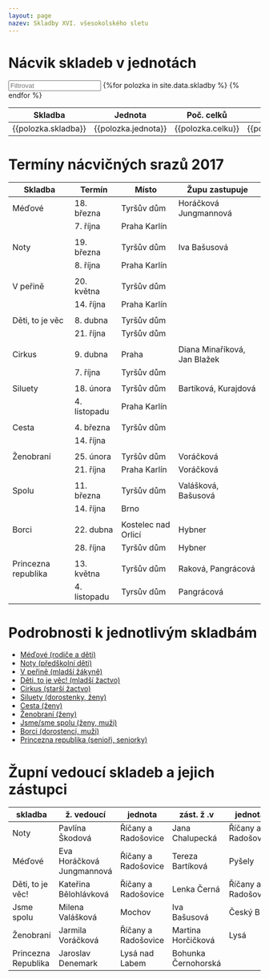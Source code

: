```yaml
---
layout: page
nazev: Skladby XVI. všesokolského sletu
---
```


# Nácvik skladeb v jednotách


<div id="entry-list" class="container mt">
    <div class="row" style="margin-bottom:10px;">
        <input class="search form-control" placeholder="Filtrovat" type="text">
        <table>
            <thead>
                <tr>
                    <th>Skladba</th>
                    <th>Jednota</th>
                    <th>Poč. celků</th>
                    <th>Garant</th>
                </tr>
            </thead>
            <tbody class="list">
                {%for polozka in site.data.skladby %}
                <tr>
                    <td class="skladba">{{polozka.skladba}}</td>
                    <td class="jednota">{{polozka.jednota}}</td>
                    <td class="celku">{{polozka.celku}}</td>
                    <td class="garant">{{polozka.garant}}</td>
                </tr>
                {% endfor %}
            </tbody>
        </table>
    </div>
</div>
<script type="text/javascript">

var options = {
  valueNames: ['skladba', 'jednota', 'celku', 'garant']
};
var entryList = new List('entry-list', options);

</script>



# Termíny nácvičných srazů 2017

|       Skladba       |    Termín    |        Místo        |        Župu zastupuje        |
|---------------------|--------------|---------------------|------------------------------|
| Méďové              | 18. března   | Tyršův dům          | Horáčková Jungmannová        |
|                     | 7. října     | Praha Karlín        |                              |
|                     |              |                     |                              |
| Noty                | 19. března   | Tyršův dům          | Iva Bašusová                 |
|                     | 8. října     | Praha Karlín        |                              |
|                     |              |                     |                              |
| V peřině            | 20. května   | Tyršův dům          |                              |
|                     | 14. října    | Praha Karlín        |                              |
|                     |              |                     |                              |
| Děti, to je věc     | 8. dubna     | Tyršův dům          |                              |
|                     | 21. října    | Tyršův dům          |                              |
|                     |              |                     |                              |
| Cirkus              | 9. dubna     | Praha               | Diana Minaříková, Jan Blažek |
|                     | 7. října     | Tyršův dům          |                              |
|                     |              |                     |                              |
| Siluety             | 18. února    | Tyršův dům          | Bartíková, Kurajdová         |
|                     | 4. listopadu | Praha Karlín        |                              |
|                     |              |                     |                              |
| Cesta               | 4. března    | Tyršův dům          |                              |
|                     | 14. října    |                     |                              |
|                     |              |                     |                              |
| Ženobraní           | 25. února    | Tyršův dům          | Voráčková                    |
|                     | 21. října    | Praha Karlín        | Voráčková                    |
|                     |              |                     |                              |
| Spolu               | 11. března   | Tyršův dům          | Valášková, Bašusová          |
|                     | 14. října    | Brno                |                              |
|                     |              |                     |                              |
| Borci               | 22. dubna    | Kostelec nad Orlicí | Hybner                       |
|                     | 28. října    | Tyršův dům          | Hybner                       |
|                     |              |                     |                              |
| Princezna republika | 13. května   | Tyršův dům          | Raková, Pangrácová           |
|                     | 4. listopadu | Tyrsův dům          | Pangrácová                   |

# Podrobnosti k jednotlivým skladbám

* [Méďové (rodiče a děti)](1-medove.html)
* [Noty (předškolní děti)](2-noty.html)
* [V peřině (mladší žákyně)](3-v-perine.html)
* [Děti, to je věc! (mladší žactvo)](4-deti-to-je-vec.html)
* [Cirkus (starší žactvo)](5-cirkus.html)
* [Siluety (dorostenky, ženy)](6-siluety.html)
* [Cesta (ženy)](7-cesta.html)
* [Ženobraní (ženy)](8-zenobrani.html)
* [Jsme/sme spolu (ženy, muži)](9-spolu.html)
* [Borci (dorostenci, muži)](10-borci.html)
* [Princezna republika (senioři, seniorky)](11-princezna-republika.html)

# Župní vedoucí skladeb a jejich zástupci

|       skladba       |         ž. vedoucí        |       jednota       |      zást. ž .v     |       jednota.      |
|---------------------|---------------------------|---------------------|---------------------|---------------------|
| Noty                | Pavlína Škodová           | Říčany a Radošovice | Jana Chalupecká     | Říčany a Radošovice |
| Méďové              | Eva Horáčková Jungmannová | Říčany a Radošovice | Tereza Bartíková    | Pyšely              |
| Děti, to je věc!    | Kateřina Bělohlávková     | Říčany a Radošovice | Lenka Černá         | Říčany a Radošovice |
| Jsme spolu          | Milena Valášková          | Mochov              | Iva Bašusová        | Český Brod          |
| Ženobraní           | Jarmila Voráčková         | Říčany a Radošovice | Martina Horčičková  | Lysá                |
| Princezna Republika | Jaroslav Denemark         | Lysá nad Labem      | Bohunka Černohorská |                     |

